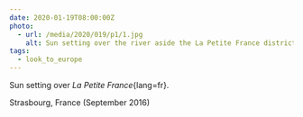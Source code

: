 ```yaml
---
date: 2020-01-19T08:00:00Z
photo:
  - url: /media/2020/019/p1/1.jpg
    alt: Sun setting over the river aside the La Petite France district of Strasbourg.
tags:
  - look_to_europe
---
```


Sun setting over _La Petite France_{lang=fr}.

Strasbourg, France (September 2016)

